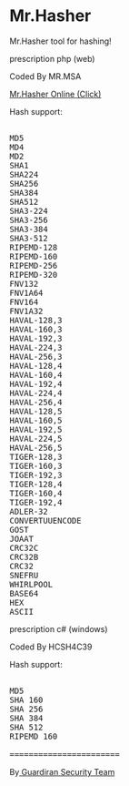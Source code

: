 # Mr.Hasher 

Mr.Hasher tool for hashing! 


prescription php (web)

Coded By MR.MSA


[Mr.Hasher Online (Click)
](https://tools.mr-msa.xyz/Tools/mr.hasher/)

Hash support:

<pre>

MD5
MD4
MD2
SHA1
SHA224
SHA256
SHA384
SHA512
SHA3-224
SHA3-256
SHA3-384
SHA3-512
RIPEMD-128
RIPEMD-160
RIPEMD-256
RIPEMD-320
FNV132
FNV1A64
FNV164
FNV1A32
HAVAL-128,3
HAVAL-160,3
HAVAL-192,3
HAVAL-224,3
HAVAL-256,3
HAVAL-128,4
HAVAL-160,4
HAVAL-192,4
HAVAL-224,4
HAVAL-256,4
HAVAL-128,5
HAVAL-160,5
HAVAL-192,5
HAVAL-224,5
HAVAL-256,5
TIGER-128,3
TIGER-160,3
TIGER-192,3
TIGER-128,4
TIGER-160,4
TIGER-192,4
ADLER-32
CONVERTUUENCODE
GOST
JOAAT
CRC32C
CRC32B
CRC32
SNEFRU
WHIRLPOOL
BASE64
HEX
ASCII
</pre>

prescription c#  (windows)

Coded By HCSH4C39

Hash support:

<pre>

MD5
SHA 160
SHA 256
SHA 384
SHA 512
RIPEMD 160

=======================
</pre>

By[ Guardiran Security Team ](https://guardiran.org/)
